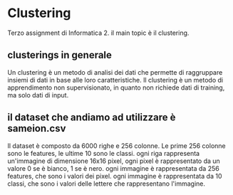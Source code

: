 # Clustering
Terzo assignment di Informatica 2. il main topic è il clustering.

## clusterings in generale
Un clustering è un metodo di analisi dei dati che permette di raggruppare insiemi di dati in base alle loro caratteristiche. 
Il clustering è un metodo di apprendimento non supervisionato, in quanto non richiede dati di training, ma solo dati di input.

## il dataset che andiamo ad utilizzare è sameion.csv
Il dataset è composto da 6000 righe e 256 colonne. Le prime 256 colonne sono le features, le ultime 10 sono le classi.
ogni riga rappresenta un'immagine di dimensione 16x16 pixel, ogni pixel è rappresentato da un valore 0 se è bianco, 1 se è nero.
ogni immagine è rappresentata da 256 features, che sono i valori dei pixel.
ogni immagine è rappresentata da 10 classi, che sono i valori delle lettere che rappresentano l'immagine.

